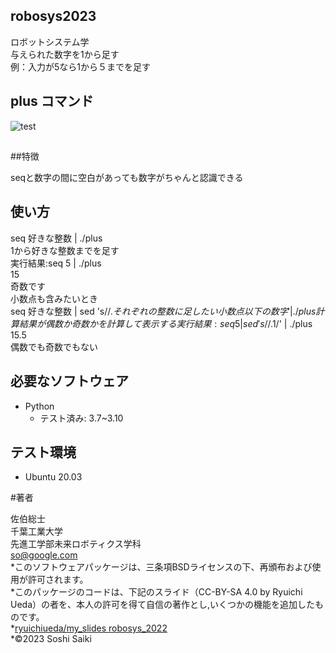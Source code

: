 ## robosys2023

ロボットシステム学  
与えられた数字を1から足す  
例：入力が5なら1から５までを足す

## plus コマンド

![test](https://github.com/Sousaiky/robosys2023/actions/workflows/test.yml/badge.svg) 
## 

##特徴

seqと数字の間に空白があっても数字がちゃんと認識できる

## 使い方

seq 好きな整数 | ./plus  
1から好きな整数までを足す  
実行結果:seq 5 | ./plus  
         15  
         奇数です  
小数点も含みたいとき  
seq 好きな整数 | sed 's/$/.それぞれの整数に足したい小数点以下の数字' | ./plus  
計算結果が偶数か奇数かを計算して表示する  
実行結果:seq 5 | sed 's/$/.1/' | ./plus  
         15.5  
         偶数でも奇数でもない  

## 必要なソフトウェア

* Python  
  * テスト済み: 3.7~3.10  

## テスト環境

* Ubuntu 20.03

#著者

佐伯総士  
千葉工業大学  
先進工学部未来ロボティクス学科  
so@google.com  
*このソフトウェアパッケージは、三条項BSDライセンスの下、再頒布および使用が許可されます。  
*このパッケージのコードは、下記のスライド（CC-BY-SA 4.0 by Ryuichi Ueda）の者を、本人の許可を得て自信の著作とし,いくつかの機能を追加したものです。  
*[ryuichiueda/my_slides robosys_2022](https://github.com/ryuichiueda/my_slides/tree/master/robosys_2022)  
*©2023 Soshi Saiki
